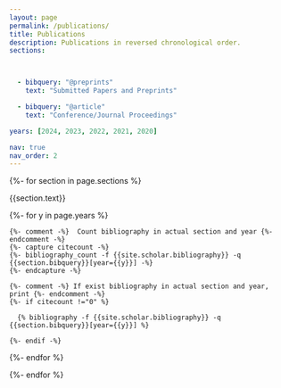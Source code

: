 ```yaml
---
layout: page
permalink: /publications/
title: Publications
description: Publications in reversed chronological order.
sections:



  - bibquery: "@preprints"
    text: "Submitted Papers and Preprints"

  - bibquery: "@article"
    text: "Conference/Journal Proceedings"

years: [2024, 2023, 2022, 2021, 2020]

nav: true
nav_order: 2
---
```


<!-- _pages/publications.md -->
<div class="publications">

{%- for section in page.sections %}
  <a id="{{section.text}}"></a>
  <p class="bibtitle">{{section.text}}</p>
  {%- for y in page.years %}

    {%- comment -%}  Count bibliography in actual section and year {%- endcomment -%}
    {%- capture citecount -%}
    {%- bibliography_count -f {{site.scholar.bibliography}} -q {{section.bibquery}}[year={{y}}] -%}
    {%- endcapture -%}

    {%- comment -%} If exist bibliography in actual section and year, print {%- endcomment -%}
    {%- if citecount !="0" %}

      {% bibliography -f {{site.scholar.bibliography}} -q {{section.bibquery}}[year={{y}}] %}

    {%- endif -%}

  {%- endfor %}

{%- endfor %}

</div>
